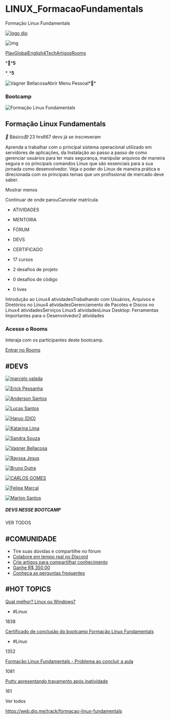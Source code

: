 # LINUX_FormacaoFundamentals
Formação Linux Fundamentals

[![logo dio](https://hermes.digitalinnovation.one/assets/diome/logo.svg)](https://web.dio.me/home)

![img](https://hermes.digitalinnovation.one/assets/diome/icons/search/search.svg)

[Play](https://web.dio.me/play)[Global](https://web.dio.me/global)[English4Tech](https://web.dio.me/english-4-tech)[Artigos](https://web.dio.me/articles)[Rooms](https://web.dio.me/rooms)

****5**

****5**

![Vagner Bellacosa](https://hermes.digitalinnovation.one/users/student/efde60f1-9b64-4249-957c-9de2232e3b7a.png)Abrir Menu Pessoal**



### Bootcamp



![Formação Linux Fundamentals](https://hermes.digitalinnovation.one/tracks/d33ee9c3-8a34-4913-8bfa-d21bdc2109b0.png)

## Formação Linux Fundamentals

** Básico*肋* 23 hrs667 devs já se inscreveram



Aprenda a trabalhar com o principal sistema operacional utilizado em servidores de aplicações, da Instalação ao passo a passo de como gerenciar usuários para ter mais segurança, manipular arquivos de maneira segura e os principais comandos Linux que são essenciais para a sua jornada como desenvolvedor. Veja o poder do Linux de maneira prática e direcionada com os principais temas que um profissional de mercado deve saber.



Mostrar menos 

Continuar de onde parouCancelar matrícula

- ATIVIDADES
- MENTORIA
- FÓRUM
- DEVS
- CERTIFICADO

- 17 cursos
- 2 desafios de projeto
- 0 desafios de código
- 0 lives

Introdução ao Linux4 atividadesTrabalhando com Usuários, Arquivos e Diretórios no Linux4 atividadesGerenciamento de Pacotes e Discos no Linux4 atividadesServiços Linux5 atividadesLinux Desktop: Ferramentas Importantes para o Desenvolvedor2 atividades

### Acesse o Rooms

Interaja com os participantes
deste bootcamp.

[Entrar no Rooms](https://web.dio.me/rooms?channelId=077f1260-08dc-423f-8513-4f7643fa8be1)

## #DEVS

[![marcelo valada](https://hermes.digitalinnovation.one/users/student/f76e23c2-dad5-4ecb-85e9-1df480875a95.jpg)](https://web.dio.me/users/marcelovalada2)

[![Erick Pessanha](https://hermes.digitalinnovation.one/users/student/929cb673-f4fb-49b3-8dc2-7d6017d8fc1f.jpg)](https://web.dio.me/users/erickdavi)

[![Anderson Santos](https://hermes.digitalinnovation.one/users/student/479d70c5-784c-4db2-83a3-f2ccf10a46c2.jpg)](https://web.dio.me/users/Sony_sa79)

[![Lucas Santos](https://hermes.digitalinnovation.one/users/student/fbaa7906-fd36-4988-b375-88b5430583cc.jpg)](https://web.dio.me/users/lucas_goleiro1995)

[![Haruo (DIO)](https://hermes.digitalinnovation.one/users/student/b8b7e69d-a1eb-417e-9a4a-a4d5b8bff742.png)](https://web.dio.me/users/victor_haruo)

[![Katarina Lima](https://hermes.digitalinnovation.one/users/student/25baa4ab-9576-4155-ab7b-05ed2ad730f4.jpg)](https://web.dio.me/users/katarina_pereira)

[![Sandra Souza](https://hermes.digitalinnovation.one/users/student/d90972a6-8a21-4043-b8d7-470330b9dbea.jpg)](https://web.dio.me/users/sosouza02)

[![Vagner Bellacosa](https://hermes.digitalinnovation.one/users/student/efde60f1-9b64-4249-957c-9de2232e3b7a.png)](https://web.dio.me/users/vagnerbellacosa)

[![Rayssa Jesus](https://hermes.digitalinnovation.one/users/student/fcee061c-8883-4359-8bcf-7db77642b71b.jpg)](https://web.dio.me/users/rayssarpj)

[![Bruno Dutra](https://hermes.digitalinnovation.one/users/student/3b35330f-ab5d-4268-a705-dbad4cfd01a5.jpg)](https://web.dio.me/users/brunocarioca021)

[![CARLOS GOMES](https://hermes.digitalinnovation.one/users/student/9541cf0b-99ce-49e2-8d03-58fc9c47a2a7.jpg)](https://web.dio.me/users/capego)

[![Felipe Marçal](https://hermes.digitalinnovation.one/users/student/62665ca6-d12f-4ef0-99d9-2720ba112483.jpg)](https://web.dio.me/users/felipegarciamarcal)

[![Marlon Santos](https://hermes.digitalinnovation.one/users/student/b2160c93-5eb0-42d5-86ba-8961fc14bf5d.jpg)](https://web.dio.me/users/marleyxz777)

##### DEVS NESSE BOOTCAMP



VER TODOS

## #COMUNIDADE

- Tire suas dúvidas e compartilhe no fórum
- [Colabore em tempo real no Discord](https://discord.gg/TnhUhH6SUc)
- [Crie artigos para compartilhar conhecimento](https://web.dio.me/new-article)
- [Ganhe R$ 350,00](https://web.dio.me/invitations)
- [Conheça as perguntas frequentes](https://web.dio.me/faq)

## #HOT TOPICS

[Qual melhor? Linux ou Windows?](https://web.dio.me/topics/qual-melhor-linux-ou-windows?back=/track/formacao-linux-fundamentals)

- \#Linux

1838

[Certificado de conclusão do bootcamp Formação Linux Fundamentals](https://web.dio.me/topics/certificado-de-conclusao-do-bootcamp-formacao-linux-fundamentals?back=/track/formacao-linux-fundamentals)

- \#Linux

1352

[Formação Linux Fundamentals - Problema ao concluir a aula](https://web.dio.me/topics/formacao-linux-fundamentals-problema-ao-concluir-a-aula?back=/track/formacao-linux-fundamentals)



1081

[Putty apresentando travamento após inatividade](https://web.dio.me/topics/putty-apresentando-travamento-apos-inatividade?back=/track/formacao-linux-fundamentals)



161

Ver todos



https://web.dio.me/track/formacao-linux-fundamentals
